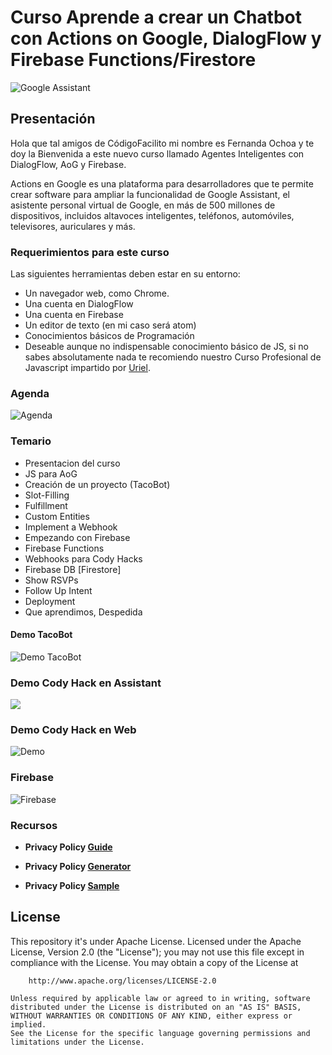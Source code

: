 # Curso Aprende a crear un Chatbot con Actions on Google, DialogFlow y Firebase Functions/Firestore

![Google Assistant](https://xapp-wpengine.netdna-ssl.com/wp-content/uploads/2018/07/google-assistant-devices-01-1024x526.png)

## Presentación

Hola que tal amigos de CódigoFacilito mi nombre es Fernanda Ochoa y te doy la Bienvenida a este nuevo curso llamado Agentes Inteligentes con DialogFlow, AoG y Firebase.

Actions en Google es una plataforma para desarrolladores que te permite crear software para ampliar la funcionalidad de Google Assistant, el asistente personal virtual de Google, en más de 500 millones de dispositivos, incluidos altavoces inteligentes, teléfonos, automóviles, televisores, auriculares y más.

### Requerimientos para este curso
Las siguientes herramientas deben estar en su entorno:

* Un navegador web, como Chrome.
* Una cuenta en DialogFlow
* Una cuenta en Firebase
* Un editor de texto (en mi caso será atom)
* Conocimientos básicos de Programación
* Deseable aunque no indispensable conocimiento básico de JS, si no sabes absolutamente nada te recomiendo nuestro Curso Profesional de Javascript impartido por [Uriel](https://codigofacilito.com/cursos/javascript-profesional). 

### Agenda

![Agenda](https://firebasestorage.googleapis.com/v0/b/hackcf-1a937.appspot.com/o/Schedule.png?alt=media&token=f1fca0d6-07e0-4af0-bc5c-04f30cde72c8)
### Temario

* Presentacion del curso
* JS para AoG 
* Creación de un proyecto (TacoBot) 
* Slot-Filling 
* Fulfillment 
* Custom Entities
* Implement a Webhook
* Empezando con Firebase
* Firebase Functions
* Webhooks para Cody Hacks 
* Firebase DB [Firestore]
* Show RSVPs
* Follow Up Intent
* Deployment
* Que aprendimos, Despedida

#### Demo TacoBot   
![Demo TacoBot](https://firebasestorage.googleapis.com/v0/b/hackcf-1a937.appspot.com/o/tacobot.gif?alt=media&token=28a185e9-6411-4c74-a02c-e607db9efe01) 

### Demo Cody Hack en Assistant
![](https://firebasestorage.googleapis.com/v0/b/hackcf-1a937.appspot.com/o/HackFull.gif?alt=media&token=1462a00b-dcbe-4d7b-844d-662c6dfadc05)


### Demo Cody Hack en Web
![Demo](https://firebasestorage.googleapis.com/v0/b/hackcf-1a937.appspot.com/o/DemoWeb.png?alt=media&token=de1fbac3-4a4c-4739-b014-4a6c5c57c13b)

### Firebase
![Firebase](https://firebasestorage.googleapis.com/v0/b/hackcf-1a937.appspot.com/o/back.gif?alt=media&token=e707b4b7-3815-4984-a6a8-e8db63903415)

### Recursos
* **Privacy Policy [Guide](https://developers.google.com/actions/policies/privacy-policy-guide)**

* **Privacy Policy [Generator](https://app-privacy-policy-generator.firebaseapp.com/#)**

* **Privacy Policy [Sample](https://sites.google.com/view/rsvphack/home)**

## License

This repository it's under Apache License.
    Licensed under the Apache License, Version 2.0 (the "License");
    you may not use this file except in compliance with the License.
    You may obtain a copy of the License at

        http://www.apache.org/licenses/LICENSE-2.0

    Unless required by applicable law or agreed to in writing, software
    distributed under the License is distributed on an "AS IS" BASIS,  
    WITHOUT WARRANTIES OR CONDITIONS OF ANY KIND, either express or implied.
    See the License for the specific language governing permissions and
    limitations under the License.

